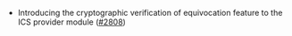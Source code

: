 - Introducing the cryptographic verification of equivocation feature to the ICS provider module ([\#2808](https://github.com/cosmos/gaia/pull/2808))